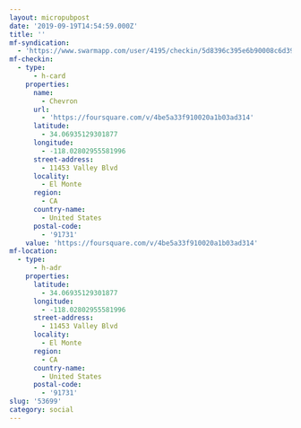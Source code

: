 ```yaml
---
layout: micropubpost
date: '2019-09-19T14:54:59.000Z'
title: ''
mf-syndication:
  - 'https://www.swarmapp.com/user/4195/checkin/5d8396c395e6b90008c6d39d'
mf-checkin:
  - type:
      - h-card
    properties:
      name:
        - Chevron
      url:
        - 'https://foursquare.com/v/4be5a33f910020a1b03ad314'
      latitude:
        - 34.06935129301877
      longitude:
        - -118.02802955581996
      street-address:
        - 11453 Valley Blvd
      locality:
        - El Monte
      region:
        - CA
      country-name:
        - United States
      postal-code:
        - '91731'
    value: 'https://foursquare.com/v/4be5a33f910020a1b03ad314'
mf-location:
  - type:
      - h-adr
    properties:
      latitude:
        - 34.06935129301877
      longitude:
        - -118.02802955581996
      street-address:
        - 11453 Valley Blvd
      locality:
        - El Monte
      region:
        - CA
      country-name:
        - United States
      postal-code:
        - '91731'
slug: '53699'
category: social
---
```


